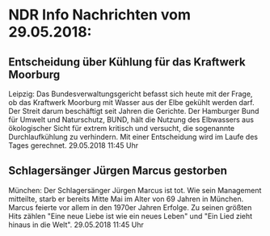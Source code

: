 # NDR Info Nachrichten vom 29.05.2018:


## Entscheidung über Kühlung für das Kraftwerk Moorburg
Leipzig: Das Bundesverwaltungsgericht befasst sich heute mit der Frage, ob das Kraftwerk Moorburg mit Wasser aus der Elbe gekühlt werden darf. Der Streit darum beschäftigt seit Jahren die Gerichte. Der Hamburger Bund für Umwelt und Naturschutz, BUND, hält die Nutzung des Elbwassers aus ökologischer Sicht für extrem kritisch und versucht, die sogenannte Durchlaufkühlung zu verhindern. Mit einer Entscheidung wird im Laufe des Tages gerechnet. 29.05.2018 11:45 Uhr 

## Schlagersänger Jürgen Marcus gestorben
München: Der Schlagersänger Jürgen Marcus ist tot. Wie sein Management mitteilte, starb er bereits Mitte Mai im Alter von 69 Jahren in München. Marcus feierte vor allem in den 1970er Jahren Erfolge. Zu seinen größten Hits zählen "Eine neue Liebe ist wie ein neues Leben" und "Ein Lied zieht hinaus in die Welt". 29.05.2018 11:45 Uhr 
